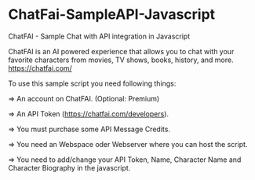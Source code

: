 # ChatFai-SampleAPI-Javascript
ChatFAI - Sample Chat with API integration in Javascript

ChatFAI is an AI powered experience that allows you to chat with your favorite characters from movies, TV shows, books, history, and more.
https://chatfai.com/

To use this sample script you need following things:

=> An account on ChatFAI. (Optional: Premium)

=> An API Token (https://chatfai.com/developers).

=> You must purchase some API Message Credits.

=> You need an Webspace oder Webserver where you can host the script.

=> You need to add/change your API Token, Name, Character Name and Character Biography in the javascript.

 
